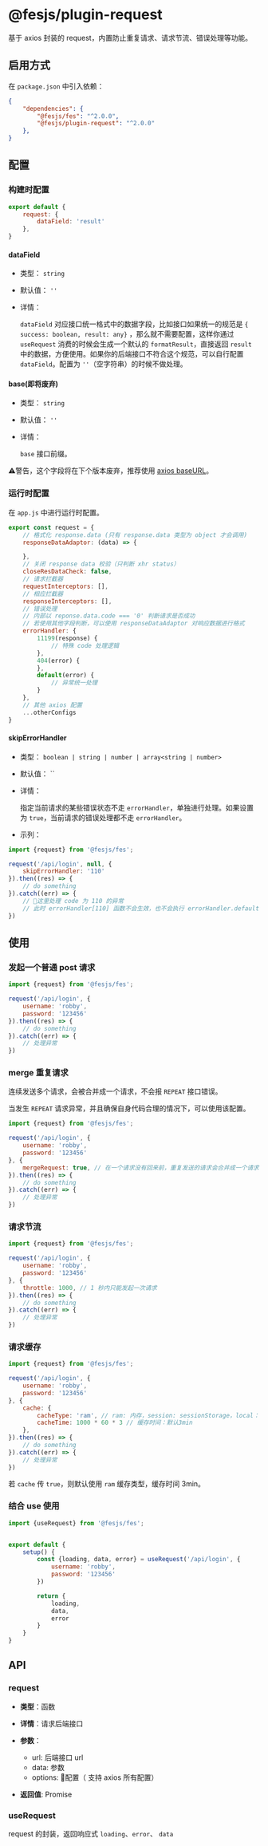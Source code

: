 # @fesjs/plugin-request

基于 axios 封装的 request，内置防止重复请求、请求节流、错误处理等功能。
## 启用方式

在 `package.json` 中引入依赖：
```json
{
    "dependencies": {
        "@fesjs/fes": "^2.0.0",
        "@fesjs/plugin-request": "^2.0.0"
    },
}
```
## 配置

### 构建时配置

```js
export default {
    request: {
        dataField: 'result'
    },
}
```

#### dataField

- 类型： `string`
- 默认值： `''`
- 详情：

    `dataField` 对应接口统一格式中的数据字段，比如接口如果统一的规范是 `{ success: boolean, result: any}` ，那么就不需要配置，这样你通过 `useRequest` 消费的时候会生成一个默认的 `formatResult`，直接返回 `result` 中的数据，方便使用。如果你的后端接口不符合这个规范，可以自行配置 `dataField`。配置为 `''`（空字符串）的时候不做处理。


#### base(即将废弃)

- 类型： `string`
- 默认值： `''`
- 详情：

    `base` 接口前缀。 

⚠️警告，这个字段将在下个版本废弃，推荐使用 [axios baseURL](https://github.com/axios/axios)。
### 运行时配置

在 `app.js` 中进行运行时配置。
 
```js
export const request = {
    // 格式化 response.data (只有 response.data 类型为 object 才会调用)
    responseDataAdaptor: (data) => {

    },
    // 关闭 response data 校验（只判断 xhr status）
    closeResDataCheck: false,
    // 请求拦截器
    requestInterceptors: [],
    // 相应拦截器
    responseInterceptors: [],
    // 错误处理
    // 内部以 reponse.data.code === '0' 判断请求是否成功
    // 若使用其他字段判断，可以使用 responseDataAdaptor 对响应数据进行格式
    errorHandler: {
        11199(response) {
            // 特殊 code 处理逻辑
        },
        404(error) {
        },
        default(error) {
            // 异常统一处理
        }
    },
    // 其他 axios 配置
    ...otherConfigs
}
```

#### skipErrorHandler

- 类型： `boolean | string | number | array<string | number>`
- 默认值： ``
- 详情：

    指定当前请求的某些错误状态不走 `errorHandler`，单独进行处理。如果设置为 `true`，当前请求的错误处理都不走 `errorHandler`。

- 示列：

```js
import {request} from '@fesjs/fes';

request('/api/login', null, {
    skipErrorHandler: '110'
}).then((res) => {
    // do something
}).catch((err) => {
    // 这里处理 code 为 110 的异常
    // 此时 errorHandler[110] 函数不会生效，也不会执行 errorHandler.default
})
```



## 使用

### 发起一个普通 post 请求

```js
import {request} from '@fesjs/fes';

request('/api/login', {
    username: 'robby',
    password: '123456'
}).then((res) => {
    // do something
}).catch((err) => {
    // 处理异常
})
```

### merge 重复请求

连续发送多个请求，会被合并成一个请求，不会报 `REPEAT` 接口错误。

当发生 `REPEAT` 请求异常，并且确保自身代码合理的情况下，可以使用该配置。

```js
import {request} from '@fesjs/fes';

request('/api/login', {
    username: 'robby',
    password: '123456'
}, {
    mergeRequest: true, // 在一个请求没有回来前，重复发送的请求会合并成一个请求
}).then((res) => {
    // do something
}).catch((err) => {
    // 处理异常
})
```

### 请求节流

```js
import {request} from '@fesjs/fes';

request('/api/login', {
    username: 'robby',
    password: '123456'
}, {
    throttle: 1000, // 1 秒内只能发起一次请求
}).then((res) => {
    // do something
}).catch((err) => {
    // 处理异常
})
```

### 请求缓存

```js
import {request} from '@fesjs/fes';

request('/api/login', {
    username: 'robby',
    password: '123456'
}, {
    cache: {
        cacheType: 'ram', // ram: 内存，session: sessionStorage，local：localStorage
        cacheTime: 1000 * 60 * 3 // 缓存时间：默认3min
    },
}).then((res) => {
    // do something
}).catch((err) => {
    // 处理异常
})
```

若 `cache` 传 `true`，则默认使用 `ram` 缓存类型，缓存时间 3min。


### 结合 use 使用

```js
import {useRequest} from '@fesjs/fes';


export default {
    setup() {
        const {loading, data, error} = useRequest('/api/login', {
            username: 'robby',
            password: '123456'
        })

        return {
            loading,
            data,
            error
        }
    }
}
```

## API

### request

- **类型**：函数

- **详情**：请求后端接口
- **参数**：
  - url: 后端接口 url
  - data: 参数
  - options: 配置（ 支持 axios 所有配置）
- **返回值**: Promise

### useRequest

request 的封装，返回响应式 `loading`、`error`、 `data`
